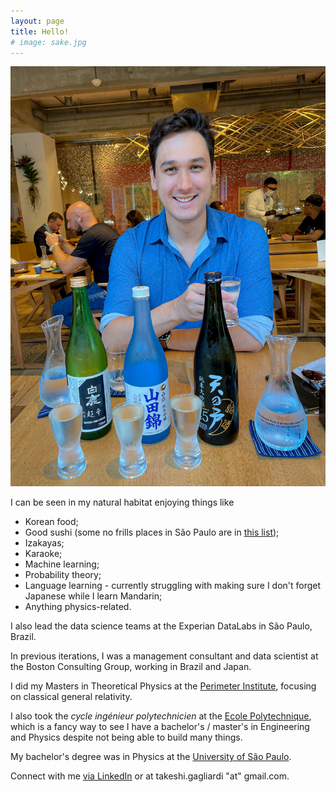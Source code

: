 ```yaml
---
layout: page
title: Hello!
# image: sake.jpg
---
```


![2022](https://raw.githubusercontent.com/takeshimg92/takeshimg92.github.io/main/assets/img/sake.jpg)

I can be seen in my natural habitat enjoying things like

* Korean food;
* Good sushi (some no frills places in São Paulo are in [this list](https://goo.gl/maps/UN1xBUHNq2rjaka99));
* Izakayas;
* Karaoke;
* Machine learning;
* Probability theory;
* Language learning - currently struggling with making sure I don't forget Japanese while I learn Mandarin;
* Anything physics-related.

I also lead the data science teams at the Experian DataLabs in São Paulo, Brazil.

In previous iterations, I was a management consultant and data scientist at the Boston Consulting Group, working in Brazil and Japan.

I did my Masters in Theoretical Physics at the [Perimeter Institute](https://perimeterinstitute.ca/), focusing on classical general relativity. 

I also took the *cycle ingénieur polytechnicien* at the [Ecole Polytechnique](https://www.polytechnique.edu/), which is a fancy way to see I have a bachelor's / master's in Engineering and Physics despite not being able to build many things. 

My bachelor's degree was in Physics at the [University of São Paulo](https://www5.usp.br/).

Connect with me [via LinkedIn](https://www.linkedin.com/in/atmg92/) or at takeshi.gagliardi "at" gmail.com.